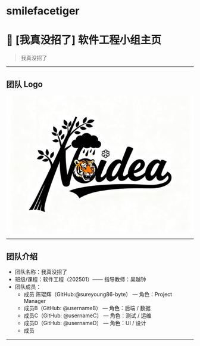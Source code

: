 # smilefacetiger
# 🚀 [我真没招了] 软件工程小组主页

> 我真没招了

---

## 团队 Logo
![团队 Logo](assets/logo.png)

---

## 团队介绍
- 团队名称：我真没招了
- 班级/课程：软件工程（202501）—— 指导教师：吴越钟
- 团队成员：
  - 成员 陈琨辉（GitHub:@sureyoung86-byte） — 角色：Project Manager
  - 成员B（GitHub: @usernameB） — 角色：后端 / 数据
  - 成员C（GitHub: @usernameC） — 角色：测试 / 运维
  - 成员D（GitHub: @usernameD） — 角色：UI / 设计
  - 成员
---
